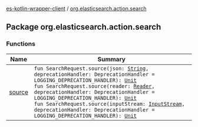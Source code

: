 [es-kotlin-wrapper-client](../index.md) / [org.elasticsearch.action.search](./index.md)

## Package org.elasticsearch.action.search

### Functions

| Name | Summary |
|---|---|
| [source](source.md) | `fun SearchRequest.source(json: `[`String`](https://kotlinlang.org/api/latest/jvm/stdlib/kotlin/-string/index.html)`, deprecationHandler: DeprecationHandler = LOGGING_DEPRECATION_HANDLER): `[`Unit`](https://kotlinlang.org/api/latest/jvm/stdlib/kotlin/-unit/index.html)<br>`fun SearchRequest.source(reader: `[`Reader`](https://docs.oracle.com/javase/8/docs/api/java/io/Reader.html)`, deprecationHandler: DeprecationHandler = LOGGING_DEPRECATION_HANDLER): `[`Unit`](https://kotlinlang.org/api/latest/jvm/stdlib/kotlin/-unit/index.html)<br>`fun SearchRequest.source(inputStream: `[`InputStream`](https://docs.oracle.com/javase/8/docs/api/java/io/InputStream.html)`, deprecationHandler: DeprecationHandler = LOGGING_DEPRECATION_HANDLER): `[`Unit`](https://kotlinlang.org/api/latest/jvm/stdlib/kotlin/-unit/index.html) |
